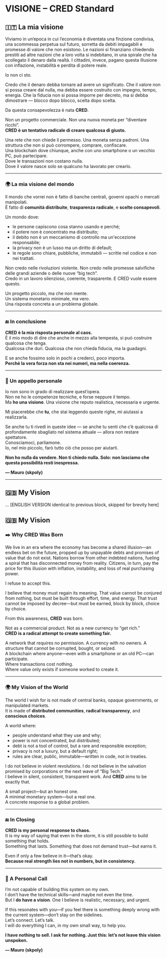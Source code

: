 # VISIONE – CRED Standard

## 🇮🇹 La mia visione

Viviamo in un’epoca in cui l’economia è diventata una finzione condivisa, una scommessa perpetua sul futuro, sorretta da debiti impagabili e promesse di valore che non esistono. Le nazioni si finanziano chiedendo prestiti ad altre nazioni che a loro volta si indebitano, in una spirale che ha scollegato il denaro dalla realtà. I cittadini, invece, pagano questa illusione con inflazione, instabilità e perdita di potere reale.

Io non ci sto.

Credo che il denaro debba tornare ad avere un significato. Che il valore non si possa creare dal nulla, ma debba essere costruito con impegno, tempo, energia. Che la fiducia non si possa imporre per decreto, ma si debba dimostrare — blocco dopo blocco, scelta dopo scelta.

Da questa consapevolezza è nata **CRED**.

Non un progetto commerciale. Non una nuova moneta per “diventare ricchi”.  
**CRED è un tentativo radicale di creare qualcosa di giusto.**

Una rete che non chiede il permesso. Una moneta senza padroni. Una struttura che non si può corrompere, comprare, confiscare.  
Una blockchain dove chiunque, anche con uno smartphone o un vecchio PC, può partecipare.  
Dove le transazioni non costano nulla.  
Dove il valore nasce solo se qualcuno ha lavorato per crearlo.

---

### 🌍 La mia visione del mondo

Il mondo che vorrei non è fatto di banche centrali, governi opachi o mercati manipolati.  
È fatto di **comunità distribuite**, **trasparenza radicale**, e **scelte consapevoli**.

Un mondo dove:
- le persone capiscono cosa stanno usando e perché;
- il potere non è concentrato ma distribuito;
- il debito non è un meccanismo di controllo ma un'eccezione responsabile;
- la privacy non è un lusso ma un diritto di default;
- le regole sono chiare, pubbliche, immutabili — scritte nel codice e non nei trattati.

Non credo nelle rivoluzioni violente. Non credo nelle promesse salvifiche delle grandi aziende o delle nuove “big tech”.  
Credo in un lavoro silenzioso, coerente, trasparente. E CRED vuole essere questo.

Un progetto piccolo, ma che non mente.  
Un sistema monetario minimale, ma vero.  
Una risposta concreta a un problema globale.

---

### 🔚 In conclusione

**CRED è la mia risposta personale al caos.**  
È il mio modo di dire che anche in mezzo alla tempesta, si può costruire qualcosa che tenga.  
Qualcosa che duri. Qualcosa che non chieda fiducia, ma la guadagni.

E se anche fossimo solo in pochi a crederci, poco importa.  
**Perché la vera forza non sta nei numeri, ma nella coerenza.**

---

### 🤝 Un appello personale

Io non sono in grado di realizzare quest’opera.  
Non ne ho le competenze tecniche, e forse neppure il tempo.  
Ma **ho una visione**. Una visione che reputo realistica, necessaria e urgente.

Mi piacerebbe che **tu**, che stai leggendo queste righe, mi aiutassi a realizzarla.

Se anche tu ti rivedi in queste idee — se anche tu senti che c’è qualcosa di profondamente sbagliato nel sistema attuale — allora non restare spettatore.  
Conosciamoci, parliamone.  
Io, nel mio piccolo, farò tutto ciò che posso per aiutarti.

**Non ho nulla da vendere. Non ti chiedo nulla. Solo: non lasciamo che questa possibilità resti inespressa.**

**— Mauro (skpoly)**

---

## 🇬🇧 My Vision

... [ENGLISH VERSION identical to previous block, skipped for brevity here]

## 🇬🇧 My Vision

### ✒️ Why CRED Was Born

We live in an era where the economy has become a shared illusion—an endless bet on the future, propped up by unpayable debts and promises of value that do not exist. Nations borrow from other indebted nations, fueling a spiral that has disconnected money from reality. Citizens, in turn, pay the price for this illusion with inflation, instability, and loss of real purchasing power.

I refuse to accept this.

I believe that money must regain its meaning. That value cannot be conjured from nothing, but must be built through effort, time, and energy. That trust cannot be imposed by decree—but must be earned, block by block, choice by choice.

From this awareness, **CRED** was born.

Not as a commercial product. Not as a new currency to “get rich.”  
**CRED is a radical attempt to create something fair.**

A network that requires no permission. A currency with no owners. A structure that cannot be corrupted, bought, or seized.  
A blockchain where anyone—even with a smartphone or an old PC—can participate.  
Where transactions cost nothing.  
Where value only exists if someone worked to create it.

---

### 🌍 My Vision of the World

The world I wish for is not made of central banks, opaque governments, or manipulated markets.  
It is made of **distributed communities**, **radical transparency**, and **conscious choices**.

A world where:
- people understand what they use and why;
- power is not concentrated, but distributed;
- debt is not a tool of control, but a rare and responsible exception;
- privacy is not a luxury, but a default right;
- rules are clear, public, immutable—written in code, not in treaties.

I do not believe in violent revolutions. I do not believe in the salvation promised by corporations or the next wave of “Big Tech.”  
I believe in silent, consistent, transparent work. And **CRED** aims to be exactly that.

A small project—but an honest one.  
A minimal monetary system—but a real one.  
A concrete response to a global problem.

---

### 🔚 In Closing

**CRED is my personal response to chaos.**  
It is my way of saying that even in the storm, it is still possible to build something that holds.  
Something that lasts. Something that does not demand trust—but earns it.

Even if only a few believe in it—that’s okay.  
**Because real strength lies not in numbers, but in consistency.**

---

### 🤝 A Personal Call

I’m not capable of building this system on my own.  
I don’t have the technical skills—and maybe not even the time.  
But I **do have a vision**. One I believe is realistic, necessary, and urgent.

If this resonates with you—if you feel there is something deeply wrong with the current system—don’t stay on the sidelines.  
Let’s connect. Let’s talk.  
I will do everything I can, in my own small way, to help you.

**I have nothing to sell. I ask for nothing. Just this: let’s not leave this vision unspoken.**

**— Mauro (skpoly)**